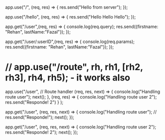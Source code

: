 app.use("/", (req, res) => {
     res.send("Hello from server");
});

app.use("/hello", (req, res) => {
     res.send("Hello Hello Hello");
});

app.get("/user",(req, res) => {
    console.log(req.query);
    res.send({firstname: "Rehan", lastName:"Fazal"});
});

app.get("/user/:userID",(req, res) => {
    console.log(req.params);
    res.send({firstname: "Rehan", lastName:"Fazal"});
});

# // app.use("/route", rh, rh1, [rh2, rh3], rh4, rh5); - it works also

app.use("/user",
    // Route handler
    (req, res, next) => {
        console.log("Handling route user");
        next();
    },
    (req, res) => {
        console.log("Handling route user 2");
        res.send("Responde! 2")
    }
);


app.get("/user", (req, res, next) => {
    console.log("Handling route user");
    // res.send("Responde!");
    next();
});

app.get("/user", (req, res, next) => {
    console.log("Handling route user 2");
    res.send("Responde! 2");
    next();
});